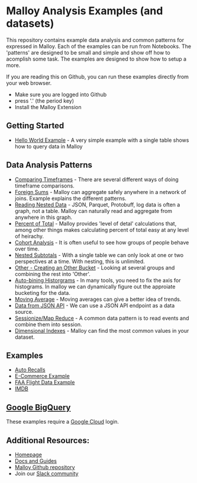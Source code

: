 # Malloy Analysis Examples (and datasets)

This repository contains example data analysis and common patterns for expressed in Malloy.  Each of the examples can be run from Notebooks.  The 'patterns' are designed to be small and simple and show off how to acomplish some task.  The examples are designed to show how to setup a more.

If you are reading this on Github, you can run these examples directly from your web browser. 

* Make sure you are logged into Github
* press '.' (the period key)
* Install the Malloy Extension

## Getting Started
  * [Hello World Example](names/names1.malloynb) - A very simple example with a single table shows how to query data in Malloy

## Data Analysis Patterns
  * [Comparing Timeframes](patterns/yoy.malloynb) - There are several different ways of doing timeframe comparisons.  
  * [Foreign Sums](patterns/foreign_sums.malloynb) - Malloy can aggregate safely anywhere in a network of joins.  Example explains the different patterns.
  * [Reading Nested Data](patterns/reading_nested.malloynb) - JSON, Parquet, Protobuff, log data is often a graph, not a table.  Malloy can naturally read and aggregate from anywhere in this graph.
  * [Percent of Total](patterns/percent_of_total.malloynb) - Malloy provides 'level of detal' calculations that, among other things makes calculating percent of total easy at any level of heirachy.
  * [Cohort Analysis](patterns/cohorts.malloynb) - It is often useful to see how groups of people behave over time.
  * [Nested Subtotals](patterns/nested_subtotals.malloynb) - With a single table we can only look at one or two perspectives at a time.  With nesting, this is unlimited.
  * [Other - Creating an Other Bucket](patterns/other.malloynb) - Looking at several groups and combining the rest into 'Other'.
  * [Auto-bining Historgrams](patterns/autobin.malloynb) - In many tools, you need to fix the axis for histograms.  In malloy we can dynamically figure out the approiate bucketing for the data.
  * [Moving Average](patterns/moving_avg.malloynb) - Moving averages can give a better idea of trends.
  * [Data from JSON API](patterns/apijson.malloynb) - We can use a JSON API endpoint as a data source. 
  * [Sessionize/Map Reduce](patterns/sessionize.malloynb) - A common data pattern is to read events and combine them into session.
  * [Dimensional Indexes](patterns/dim_index.malloynb) - Malloy can find the most common values in your dataset. 

## Examples

  * [Auto Recalls](auto_recalls/README.malloynb)
  * [E-Commerce Example](ecommerce/README.malloynb)
  * [FAA Flight Data Example](faa/README.md)
  * [IMDB](imdb/README.malloynb)


## [Google BigQuery](bigquery)

These examples require a [Google Cloud](https://cloud.google.com) login.

## Additional Resources:

* [Homepage](http://www.malloydata.dev)
* [Docs and Guides](https://malloydata.github.io/documentation/)
* [Malloy Github repository](https://github.com/malloydata/malloy/)
* Join our [Slack community](https://join.slack.com/t/malloy-community/shared_invite/zt-1kgfwgi5g-CrsdaRqs81QY67QW0~t_uw)
